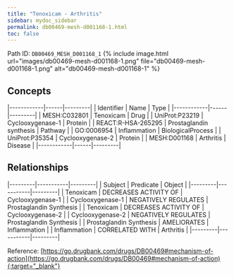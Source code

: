 ```yaml
---
title: "Tenoxicam - Arthritis"
sidebar: mydoc_sidebar
permalink: db00469-mesh-d001168-1.html
toc: false 
---
```



Path ID: `DB00469_MESH_D001168_1`
{% include image.html url="images/db00469-mesh-d001168-1.png" file="db00469-mesh-d001168-1.png" alt="db00469-mesh-d001168-1" %}

## Concepts

|------------|------|---------|
| Identifier | Name | Type    |
|------------|------|---------|
| MESH:C032801 | Tenoxicam | Drug |
| UniProt:P23219 | Cyclooxygenase-1 | Protein |
| REACT:R-HSA-265295 | Prostaglandin synthesis | Pathway |
| GO:0006954 | Inflammation | BiologicalProcess |
| UniProt:P35354 | Cyclooxygenase-2 | Protein |
| MESH:D001168 | Arthritis | Disease |
|------------|------|---------|

## Relationships

|---------|-----------|---------|
| Subject | Predicate | Object  |
|---------|-----------|---------|
| Tenoxicam | DECREASES ACTIVITY OF | Cyclooxygenase-1 |
| Cyclooxygenase-1 | NEGATIVELY REGULATES | Prostaglandin Synthesis |
| Tenoxicam | DECREASES ACTIVITY OF | Cyclooxygenase-2 |
| Cyclooxygenase-2 | NEGATIVELY REGULATES | Prostaglandin Synthesis |
| Prostaglandin Synthesis | AMELIORATES | Inflammation |
| Inflammation | CORRELATED WITH | Arthritis |
|---------|-----------|---------|

Reference: [https://go.drugbank.com/drugs/DB00469#mechanism-of-action](https://go.drugbank.com/drugs/DB00469#mechanism-of-action){:target="_blank"}